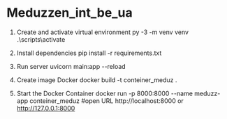 # Meduzzen_int_be_ua

1. Create and activate virtual environment 
py -3 -m venv venv
.\scripts\activate

2. Install dependencies
pip install -r requirements.txt

3. Run server
uvicorn main:app --reload

4. Create image Docker
docker build -t conteiner_meduz .

5. Start the Docker Container
docker run -p 8000:8000 --name meduzz-app conteiner_meduz
#open URL http://localhost:8000 or http://127.0.0.1:8000